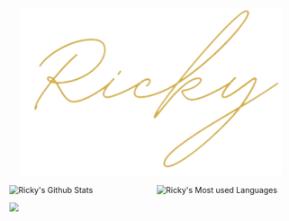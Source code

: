<p align="center">
 <img alt="name with nice font" src="name.png" height="300px"/>
</p>

<div>
 <img alt="Ricky's Github Stats" src="https://github-readme-stats.vercel.app/api?username=Rickaym&theme=merko&show_icons=true" width="48%" align="top" />
 <img alt="Ricky's Most used Languages" src="https://github-readme-stats.vercel.app/api/top-langs/?username=Rickaym&theme=merko&layout=compact&langs_count=10" width="48%" align="right" />
</div>

![](https://komarev.com/ghpvc/?username=Rickaym&color=brightgreen)
